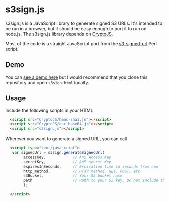 s3sign.js
=========

s3sign.js is a JavaScript library to generate signed S3 URLs. It's intended to be run in a browser, but it should be easy enough to port it to run on node.js. The s3sign.js library depends on [CryptoJS](https://code.google.com/p/crypto-js/).

Most of the code is a straight JavaScript port from the [s3-signed-url](https://github.com/rbrigham/s3-signed-url) Perl script.

Demo
-----
You can [see a demo here](http://roxtar.github.io/s3sign/s3sign.html) but I would recommend that you clone this repository and open `s3sign.html` locally. 

Usage
------
Include the following scripts in your HTML
```html
  <script src="CryptoJS/hmac-sha1.js"></script>
  <script src="CryptoJS/enc-base64.js"></script>
  <script src="s3sign.js"></script>
```
Wherever you want to generate a signed URL, you can call

```html
  <script type="text/javascript">
   var signedUrl = s3sign.generateSignedUrl(
        accessKey,            // AWS Access Key
        secretKey,            // AWS secret Key
        expiresInSeconds,     // Expiration time in seconds from now
        http_method,          // HTTP method. GET, POST, etc
        s3Bucket,             // Your S3 bucket name
        path                  // Path to your S3 key. Do not include the bucket name in this.
        );

  </script>
```
